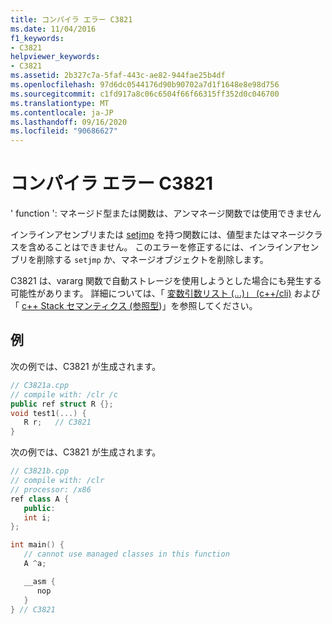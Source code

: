 ```yaml
---
title: コンパイラ エラー C3821
ms.date: 11/04/2016
f1_keywords:
- C3821
helpviewer_keywords:
- C3821
ms.assetid: 2b327c7a-5faf-443c-ae82-944fae25b4df
ms.openlocfilehash: 97d6dc0544176d90b90702a7d1f1648e8e98d756
ms.sourcegitcommit: c1fd917a8c06c6504f66f66315ff352d0c046700
ms.translationtype: MT
ms.contentlocale: ja-JP
ms.lasthandoff: 09/16/2020
ms.locfileid: "90686627"
---
```

# <a name="compiler-error-c3821"></a>コンパイラ エラー C3821

' function ': マネージド型または関数は、アンマネージ関数では使用できません

インラインアセンブリまたは [setjmp](../../c-runtime-library/reference/setjmp.md) を持つ関数には、値型またはマネージクラスを含めることはできません。 このエラーを修正するには、インラインアセンブリを削除する `setjmp` か、マネージオブジェクトを削除します。

C3821 は、vararg 関数で自動ストレージを使用しようとした場合にも発生する可能性があります。  詳細については、「 [変数引数リスト (...)」 (c++/cli)](../../extensions/variable-argument-lists-dot-dot-dot-cpp-cli.md) および「 [c++ Stack セマンティクス (参照型](../../dotnet/cpp-stack-semantics-for-reference-types.md))」を参照してください。

## <a name="examples"></a>例

次の例では、C3821 が生成されます。

```cpp
// C3821a.cpp
// compile with: /clr /c
public ref struct R {};
void test1(...) {
   R r;   // C3821
}
```

次の例では、C3821 が生成されます。

```cpp
// C3821b.cpp
// compile with: /clr
// processor: /x86
ref class A {
   public:
   int i;
};

int main() {
   // cannot use managed classes in this function
   A ^a;

   __asm {
      nop
   }
} // C3821
```
